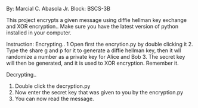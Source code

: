 By: Marcial C. Abasola Jr.
Block: BSCS-3B

This project encrypts a given message using diffie hellman key exchange and XOR encryption..
Make sure you have the latest version of python installed in your computer.

Instruction:
Encrypting..
  1 Open first the encrytion.py by double clicking it
  2. Type the share g and p for it to generate a diffie hellman key, then it wll randomize a number as a private key for Alice and Bob
  3. The secret key will then be generated, and it is used to XOR encryption. Remember it.

Decrypting..
  1. Double click the decryption.py
  2. Now enter the secret key that was given to you by the encryption.py
  3. You can now read the message.

